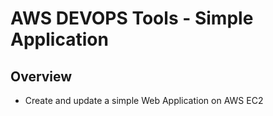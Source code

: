 # AWS DEVOPS Tools - Simple Application

## Overview
- Create and update a simple Web Application on AWS EC2



